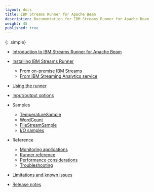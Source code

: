 ```yaml
---
layout: docs
title: IBM Streams Runner for Apache Beam
description: Documentation for IBM Streams Runner for Apache Beam
weight: 45
published: true
---
```



{: .simple}
* [Introduction to IBM Streams Runner for Apache Beam](beamrunner-1-intro)

* [Installing IBM Streams Runner](beamrunner-2-install)
  * [From on-premise IBM Streams](beamrunner-2a-onprem)
  * [From IBM Streaming Analytics service](beamrunner-2b-sas)

* [Using the runner](using)

* [Input/output options](io)

* Samples
  * [TemperatureSample](sample)
  * [WordCount](wordcount)
  * [FileStreamSample ](objstor)
  * [I/O samples](messagehub)

* Reference
  * [Monitoring applications](monitor)
  * [Runner reference](reference)
  * [Performance considerations](performance)
  * [Troubleshooting](troubleshoot)

* [Limitations and known issues](issues)

* [Release notes](release-notes)

